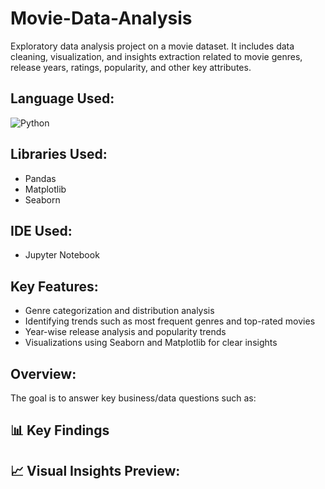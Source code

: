 # Movie-Data-Analysis
Exploratory data analysis project on a movie dataset. It includes data cleaning, visualization, and insights extraction related to movie genres, release years, ratings, popularity, and other key attributes.

## Language Used:<br>
![Python](https://img.shields.io/badge/python-3670A0?style=for-the-badge&logo=python&logoColor=ffdd54)
<br>
## Libraries Used:<br>
* Pandas<br>
* Matplotlib<br>
* Seaborn<br>
## IDE Used:<br>
* Jupyter Notebook<br>
## Key Features:<br>
* Genre categorization and distribution analysis<br>
* Identifying trends such as most frequent genres and top-rated movies<br>
* Year-wise release analysis and popularity trends<br>
* Visualizations using Seaborn and Matplotlib for clear insights<br>

## Overview:<br>
The goal is to answer key business/data questions such as:

## 📊 Key Findings

## 📈 Visual Insights Preview:
